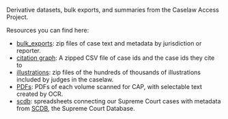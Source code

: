 Derivative datasets, bulk exports, and summaries from the Caselaw Access Project.

Resources you can find here:

* [bulk_exports](./bulk_exports/): zip files of case text and metadata by jurisdiction or reporter.
* [citation graph](./citation_graph): A zipped CSV file of case ids and the case ids they cite to 
* [illustrations](./illustrations/): zip files of the hundreds of thousands of illustrations included by judges in the
  caselaw.
* [PDFs](./PDFs/): PDFs of each volume scanned for CAP, with selectable text created by OCR.
* [scdb](./scdb/): spreadsheets connecting our Supreme Court cases with metadata from [SCDB](http://scdb.wustl.edu/), the
  Supreme Court Database.
